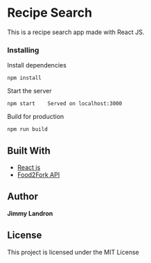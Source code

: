 # Recipe Search

This is a recipe search app made with React JS.

### Installing

Install dependencies

```
npm install
```

Start the server

```
npm start    Served on localhost:3000
```

Build for production

```
npm run build
```

## Built With

- [React js](https://reactjs.org/)
- [Food2Fork API](https://www.food2fork.com/about/api)

## Author

**Jimmy Landron**

## License

This project is licensed under the MIT License
